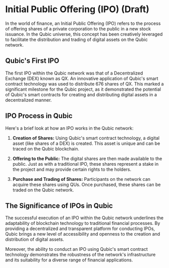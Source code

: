 # Initial Public Offering (IPO) (Draft)

In the world of finance, an Initial Public Offering (IPO) refers to the process of offering shares of a private corporation to the public in a new stock issuance. In the Qubic universe, this concept has been creatively leveraged to facilitate the distribution and trading of digital assets on the Qubic network. 

## Qubic's First IPO

The first IPO within the Qubic network was that of a Decentralized Exchange (DEX) known as QX. An innovative application of Qubic's smart contract technology was used to distribute 676 shares of QX. This marked a significant milestone for the Qubic project, as it demonstrated the potential of Qubic's smart contracts for creating and distributing digital assets in a decentralized manner.

## IPO Process in Qubic

Here's a brief look at how an IPO works in the Qubic network:

1. **Creation of Shares:** Using Qubic's smart contract technology, a digital asset (like shares of a DEX) is created. This asset is unique and can be traced on the Qubic blockchain.

2. **Offering to the Public:** The digital shares are then made available to the public. Just as with a traditional IPO, these shares represent a stake in the project and may provide certain rights to the holders.

3. **Purchase and Trading of Shares:** Participants on the network can acquire these shares using QUs. Once purchased, these shares can be traded on the Qubic network.

## The Significance of IPOs in Qubic

The successful execution of an IPO within the Qubic network underlines the adaptability of blockchain technology to traditional financial processes. By providing a decentralized and transparent platform for conducting IPOs, Qubic brings a new level of accessibility and openness to the creation and distribution of digital assets.

Moreover, the ability to conduct an IPO using Qubic's smart contract technology demonstrates the robustness of the network's infrastructure and its suitability for a diverse range of financial applications.
